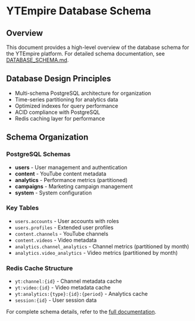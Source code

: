 # YTEmpire Database Schema

## Overview

This document provides a high-level overview of the database schema for the YTEmpire platform. For detailed schema documentation, see [DATABASE_SCHEMA.md](../DATABASE_SCHEMA.md).

## Database Design Principles

- Multi-schema PostgreSQL architecture for organization
- Time-series partitioning for analytics data
- Optimized indexes for query performance
- ACID compliance with PostgreSQL
- Redis caching layer for performance

## Schema Organization

### PostgreSQL Schemas

- **users** - User management and authentication
- **content** - YouTube content metadata
- **analytics** - Performance metrics (partitioned)
- **campaigns** - Marketing campaign management
- **system** - System configuration

### Key Tables

- `users.accounts` - User accounts with roles
- `users.profiles` - Extended user profiles
- `content.channels` - YouTube channels
- `content.videos` - Video metadata
- `analytics.channel_analytics` - Channel metrics (partitioned by month)
- `analytics.video_analytics` - Video metrics (partitioned by month)

### Redis Cache Structure

- `yt:channel:{id}` - Channel metadata cache
- `yt:video:{id}` - Video metadata cache
- `yt:analytics:{type}:{id}:{period}` - Analytics cache
- `session:{id}` - User session data

For complete schema details, refer to the [full documentation](../DATABASE_SCHEMA.md).
